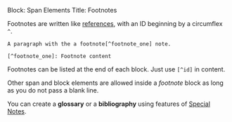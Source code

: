 Block: Span Elements
Title: Footnotes

Footnotes are written like <a href="#reference" onclick="return openAndFollow('references', 'emdreminders_block3');" title="See this section">references</a>, with an ID beginning by a circumflex `^`.

    A paragraph with the a footnote[^footnote_one] note.

    [^footnote_one]: Footnote content

Footnotes can be listed at the end of each block. Just use `[^id]` in content.

Other span and block elements are allowed inside a *footnote* block as long as you do not
pass a blank line.

You can create a **glossary** or a **bibliography** using features of <a href="#specialnotes" onclick="return openAndFollow('specialnotes', 'emdreminders_block3');" title="See this section">Special Notes</a>.
